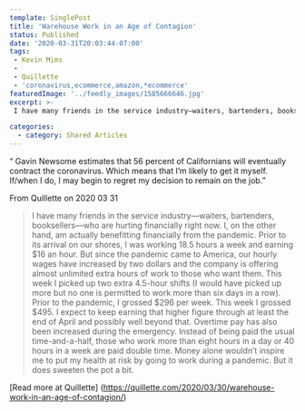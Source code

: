 ```yaml
---
template: SinglePost
title: 'Warehouse Work in an Age of Contagion'
status: Published
date: '2020-03-31T20:03:44-07:00'
tags:
 - Kevin Mims
 - 
 - Quillette
 - 'coronavirus,ecommerce,amazon,*ecommerce'
featuredImage: '../feedly_images/1585666646.jpg'
excerpt: >-
 I have many friends in the service industry—waiters, bartenders, booksellers—who are hurting financially right now. I, on the other hand, am actually benefitting financially from the pandemic. Prior to its arrival on our shores, I was working 18.5 hours a week and earning $16 an hour. But since the pandemic came to America, our hourly wages have increased by two dollars and the company is offering almost unlimited extra hours of work to those who want them. This week I picked up two extra 4.5-hour shifts (I would have picked up more but no one is permitted to work more than six days in a row). Prior to the pandemic, I grossed $296 per week. This week I grossed $495. I expect to keep earning that higher figure through at least the end of April and possibly well beyond that. Overtime pay has also been increased during the emergency. Instead of being paid the usual time-and-a-half, those who work more than eight hours in a day or 40 hours in a week are paid double time. Money alone wouldn’t inspire me to put my health at risk by going to work during a pandemic. But it does sweeten the pot a bit.

categories:
  - category: Shared Articles
---
```

“ Gavin Newsome estimates that 56 percent of Californians will eventually contract the coronavirus. Which means that I’m likely to get it myself. If/when I do, I may begin to regret my decision to remain on the job.”

From Quillette on 2020 03 31
> I have many friends in the service industry—waiters, bartenders, booksellers—who are hurting financially right now. I, on the other hand, am actually benefitting financially from the pandemic. Prior to its arrival on our shores, I was working 18.5 hours a week and earning $16 an hour. But since the pandemic came to America, our hourly wages have increased by two dollars and the company is offering almost unlimited extra hours of work to those who want them. This week I picked up two extra 4.5-hour shifts (I would have picked up more but no one is permitted to work more than six days in a row). Prior to the pandemic, I grossed $296 per week. This week I grossed $495. I expect to keep earning that higher figure through at least the end of April and possibly well beyond that. Overtime pay has also been increased during the emergency. Instead of being paid the usual time-and-a-half, those who work more than eight hours in a day or 40 hours in a week are paid double time. Money alone wouldn’t inspire me to put my health at risk by going to work during a pandemic. But it does sweeten the pot a bit.


[Read more at Quillette] (https://quillette.com/2020/03/30/warehouse-work-in-an-age-of-contagion/)